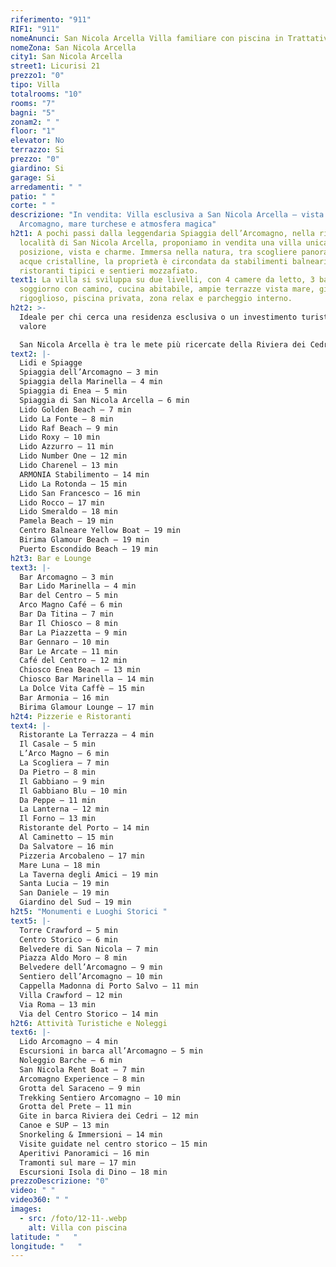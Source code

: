 ```yaml
---
riferimento: "911"
RIF1: "911"
nomeAnunci: San Nicola Arcella Villa familiare con piscina in Trattativa
nomeZona: San Nicola Arcella
city1: San Nicola Arcella
street1: Licurisi 21
prezzo1: "0"
tipo: Villa
totalrooms: "10"
rooms: "7"
bagni: "5"
zonam2: " "
floor: "1"
elevator: No
terrazzo: Si
prezzo: "0"
giardino: Si
garage: Si
arredamenti: " "
patio: " "
corte: " "
descrizione: "In vendita: Villa esclusiva a San Nicola Arcella – vista
  Arcomagno, mare turchese e atmosfera magica"
h2t1: A pochi passi dalla leggendaria Spiaggia dell’Arcomagno, nella rinomata
  località di San Nicola Arcella, proponiamo in vendita una villa unica per
  posizione, vista e charme. Immersa nella natura, tra scogliere panoramiche e
  acque cristalline, la proprietà è circondata da stabilimenti balneari,
  ristoranti tipici e sentieri mozzafiato.
text1: La villa si sviluppa su due livelli, con 4 camere da letto, 3 bagni,
  soggiorno con camino, cucina abitabile, ampie terrazze vista mare, giardino
  rigoglioso, piscina privata, zona relax e parcheggio interno.
h2t2: >-
  Ideale per chi cerca una residenza esclusiva o un investimento turistico di
  valore

  San Nicola Arcella è tra le mete più ricercate della Riviera dei Cedri, con forte domanda nei mesi estivi e altissimo potenziale per affitti brevi e attività ricettive.
text2: |-
  Lidi e Spiagge
  Spiaggia dell’Arcomagno – 3 min
  Spiaggia della Marinella – 4 min
  Spiaggia di Enea – 5 min
  Spiaggia di San Nicola Arcella – 6 min
  Lido Golden Beach – 7 min
  Lido La Fonte – 8 min
  Lido Raf Beach – 9 min
  Lido Roxy – 10 min
  Lido Azzurro – 11 min
  Lido Number One – 12 min
  Lido Charenel – 13 min
  ARMONIA Stabilimento – 14 min
  Lido La Rotonda – 15 min
  Lido San Francesco – 16 min
  Lido Rocco – 17 min
  Lido Smeraldo – 18 min
  Pamela Beach – 19 min
  Centro Balneare Yellow Boat – 19 min
  Birima Glamour Beach – 19 min
  Puerto Escondido Beach – 19 min
h2t3: Bar e Lounge
text3: |-
  Bar Arcomagno – 3 min
  Bar Lido Marinella – 4 min
  Bar del Centro – 5 min
  Arco Magno Café – 6 min
  Bar Da Titina – 7 min
  Bar Il Chiosco – 8 min
  Bar La Piazzetta – 9 min
  Bar Gennaro – 10 min
  Bar Le Arcate – 11 min
  Café del Centro – 12 min
  Chiosco Enea Beach – 13 min
  Chiosco Bar Marinella – 14 min
  La Dolce Vita Caffè – 15 min
  Bar Armonia – 16 min
  Birima Glamour Lounge – 17 min
h2t4: Pizzerie e Ristoranti
text4: |-
  Ristorante La Terrazza – 4 min
  Il Casale – 5 min
  L’Arco Magno – 6 min
  La Scogliera – 7 min
  Da Pietro – 8 min
  Il Gabbiano – 9 min
  Il Gabbiano Blu – 10 min
  Da Peppe – 11 min
  La Lanterna – 12 min
  Il Forno – 13 min
  Ristorante del Porto – 14 min
  Al Caminetto – 15 min
  Da Salvatore – 16 min
  Pizzeria Arcobaleno – 17 min
  Mare Luna – 18 min
  La Taverna degli Amici – 19 min
  Santa Lucia – 19 min
  San Daniele – 19 min
  Giardino del Sud – 19 min
h2t5: "Monumenti e Luoghi Storici "
text5: |-
  Torre Crawford – 5 min
  Centro Storico – 6 min
  Belvedere di San Nicola – 7 min
  Piazza Aldo Moro – 8 min
  Belvedere dell’Arcomagno – 9 min
  Sentiero dell’Arcomagno – 10 min
  Cappella Madonna di Porto Salvo – 11 min
  Villa Crawford – 12 min
  Via Roma – 13 min
  Via del Centro Storico – 14 min
h2t6: Attività Turistiche e Noleggi
text6: |-
  Lido Arcomagno – 4 min
  Escursioni in barca all’Arcomagno – 5 min
  Noleggio Barche – 6 min
  San Nicola Rent Boat – 7 min
  Arcomagno Experience – 8 min
  Grotta del Saraceno – 9 min
  Trekking Sentiero Arcomagno – 10 min
  Grotta del Prete – 11 min
  Gite in barca Riviera dei Cedri – 12 min
  Canoe e SUP – 13 min
  Snorkeling & Immersioni – 14 min
  Visite guidate nel centro storico – 15 min
  Aperitivi Panoramici – 16 min
  Tramonti sul mare – 17 min
  Escursioni Isola di Dino – 18 min
prezzoDescrizione: "0"
video: " "
video360: " "
images:
  - src: /foto/12-11-.webp
    alt: Villa con piscina
latitude: "   "
longitude: "   "
---
```

